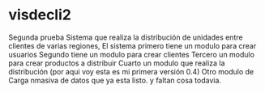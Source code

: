 # visdecli2
Segunda prueba
Sistema que realiza la distribución de unidades entre clientes de varias regiones,
El sistema primero tiene un modulo para crear usuarios
Segundo tiene un modulo para crear clientes
Tercero un modulo para crear productos a distribuir
Cuarto un modulo que realiza la distribución (por aqui voy esta es mi primera versión 0.4)
Otro modulo de Carga nmasiva de datos que ya esta listo.
y faltan cosa todavia.
